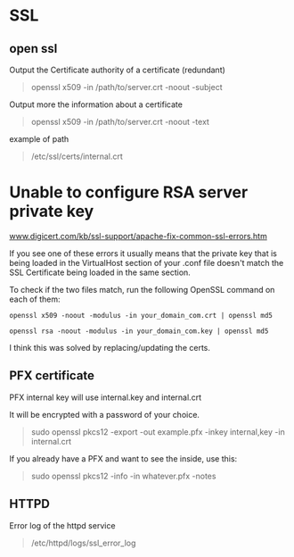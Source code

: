 # SSL

## open ssl

Output the Certificate authority of a certificate (redundant)

> openssl x509 -in /path/to/server.crt -noout -subject

Output more the information about a certificate

> openssl x509 -in /path/to/server.crt -noout -text

example of path

> /etc/ssl/certs/internal.crt

# Unable to configure RSA server private key

www.digicert.com/kb/ssl-support/apache-fix-common-ssl-errors.htm

If you see one of these errors it usually means that the private key that is being loaded in the VirtualHost section of your .conf file doesn't match the SSL Certificate being loaded in the same section.

To check if the two files match, run the following OpenSSL command on each of them:

    openssl x509 -noout -modulus -in your_domain_com.crt | openssl md5

    openssl rsa -noout -modulus -in your_domain_com.key | openssl md5


I think this was solved by replacing/updating the certs.

## PFX certificate

PFX internal key will use internal.key and internal.crt

It will be encrypted with a password of your choice.

> sudo openssl pkcs12 -export -out example.pfx -inkey internal,key -in internal.crt

If you already have a PFX and want to see the inside, use this:

> sudo openssl pkcs12 -info -in whatever.pfx -notes

## HTTPD

Error log of the httpd service

> /etc/httpd/logs/ssl_error_log